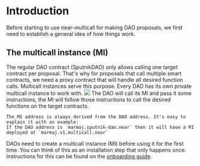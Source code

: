 # Introduction
Before starting to use near-multicall for making DAO proposals, we first need to establish a general idea of how things work. 

## The multicall instance (MI)
The regular DAO contract (SputnikDAO) only allows calling one target contract per proposal. That's why for proposals that call multiple smart contracts, we need a proxy contract that will handle all desired function calls. Multicall instances serve this purpose. Every DAO has its own private multicall instance to work with. 
![](https://i.imgur.com/jUgiHru.png)
The DAO will call its MI and pass it some instructions, the MI will follow those instructions to call the desired functions on the target contracts.

```admonish info
The MI address is always derived from the DAO address. It's easy to explain it with an example:
If the DAO address is `marmaj.sputnik-dao.near` then it will have a MI deployed at `marmaj.v1.multicall.near`
```

DAOs need to create a multicall instance (MI) before using it for the first time. You can think of this as an installation step that only happens once. Instructions for this can be found on the [onboarding guide](onboarding.md).
